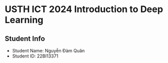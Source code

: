 # USTH ICT 2024 Introduction to Deep Learning

## Student Info

- Student Name: Nguyễn Đàm Quân
- Student ID: 22BI13371
